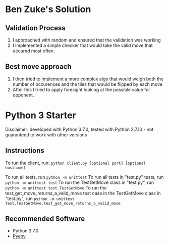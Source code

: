 # Ben Zuke's Solution
## Validation Process
1. I approached with random and ensured that the validation was working
2. I implemented a simple checker that would take the valid move that occured most often.

## Best move approach
1. I then tried to implement a more complex algo that would weigh both the number of occurences and the tiles that would be flipped by each move
2. After this I tried to apply foresight looking at the possible value for opponent.

# Python 3 Starter
Disclaimer: developed with Python 3.7.0, tested with Python 2.7.10 - not guaranteed to work with other versions

## Instructions
To run the client, run: `python client.py [optional port] [optional hostname]`

To run all tests, run `python -m unittest`
To run all tests in "test.py" tests, run `python -m unittest test`
To run the TestGetMove class in "test.py", run `python -m unittest test.TestGetMove`
To run the test_get_move_returns_a_valid_move test case in the TestGetMove class in "test.py", run `python -m unittest test.TestGetMove.test_get_move_returns_a_valid_move`

## Recommended Software
* Python 3.7.0
* [Pyenv](https://github.com/pyenv/pyenv)
